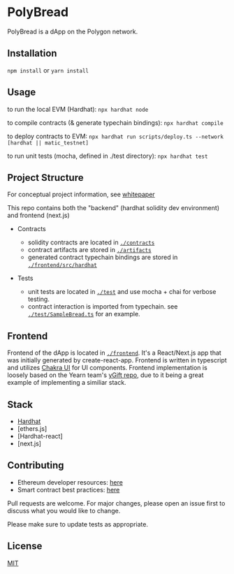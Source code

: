 # PolyBread

PolyBread is a dApp on the Polygon network.

## Installation

`npm install` or `yarn install`


## Usage

to run the local EVM (Hardhat):
`npx hardhat node`

to compile contracts (& generate typechain bindings):
`npx hardhat compile`

to deploy contracts to EVM:
`npx hardhat run scripts/deploy.ts --network [hardhat || matic_testnet]`

to run unit tests (mocha, defined in ./test directory):
`npx hardhat test`

## Project Structure

For conceptual project information, see [whitepaper](./whitepaper.md)

This repo contains both the "backend" (hardhat solidity dev environment) and frontend (next.js)

* Contracts
  * solidity contracts are located in [`./contracts`](./contracts)
  * contract artifacts are stored in [`./artifacts`](./artifacts)
  * generated contract typechain bindings are stored in [`./frontend/src/hardhat`](./frontend/src/hardhat)
  
* Tests
  * unit tests are located in [`./test`](./test) and use mocha + chai for verbose testing.
  * contract interaction is imported from typechain. see [`./test/SampleBread.ts`](./test/SampleBread.ts) for an example.


## Frontend

Frontend of the dApp is located in [`./frontend`](./frontend). It's a React/Next.js app that was initially generated by create-react-app. Frontend is written in typescript and utilizes [Chakra UI](https://chakra-ui.com/docs/getting-started) for UI components. Frontend implementation is loosely based on the Yearn team's [yGift repo](https://github.com/yearn/ygift-ui), due to it being a great example of implementing a similiar stack. 


## Stack

- [Hardhat](https://hardhat.org)
- [ethers.js]
- [Hardhat-react]
- [next.js]


## Contributing

- Ethereum developer resources: [here](https://github.com/ConsenSys/ethereum-developer-tools-list)
- Smart contract best practices: [here](https://github.com/ConsenSys/smart-contract-best-practices)


Pull requests are welcome. For major changes, please open an issue first to discuss what you would like to change.

Please make sure to update tests as appropriate.



## License

[MIT](./LICENSE)